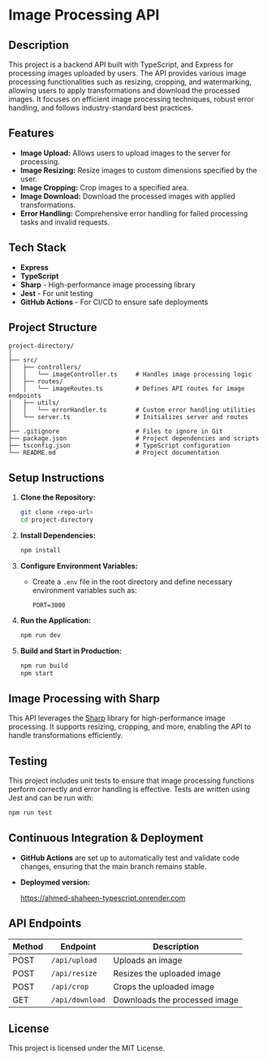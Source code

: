 
# Image Processing API

## Description

This project is a backend API built with TypeScript, and Express for processing images uploaded by users. The API provides various image processing functionalities such as resizing, cropping, and watermarking, allowing users to apply transformations and download the processed images. It focuses on efficient image processing techniques, robust error handling, and follows industry-standard best practices.

## Features

- **Image Upload:** Allows users to upload images to the server for processing.
- **Image Resizing:** Resize images to custom dimensions specified by the user.
- **Image Cropping:** Crop images to a specified area.
- **Image Download:** Download the processed images with applied transformations.
- **Error Handling:** Comprehensive error handling for failed processing tasks and invalid requests.

## Tech Stack

- **Express**
- **TypeScript**
- **Sharp** - High-performance image processing library
- **Jest** - For unit testing
- **GitHub Actions** - For CI/CD to ensure safe deployments

## Project Structure

```
project-directory/
│
├── src/
│   ├── controllers/
│   │   └── imageController.ts     # Handles image processing logic
│   ├── routes/
│   │   └── imageRoutes.ts         # Defines API routes for image endpoints
│   ├── utils/
│   │   └── errorHandler.ts        # Custom error handling utilities
│   └── server.ts                  # Initializes server and routes
│
├── .gitignore                     # Files to ignore in Git
├── package.json                   # Project dependencies and scripts
├── tsconfig.json                  # TypeScript configuration
└── README.md                      # Project documentation
```

## Setup Instructions

1. **Clone the Repository:**

   ```bash
   git clone <repo-url>
   cd project-directory
   ```

2. **Install Dependencies:**

   ```bash
   npm install
   ```

3. **Configure Environment Variables:**

   - Create a `.env` file in the root directory and define necessary environment variables such as:
     ```env
     PORT=3000
     ```

4. **Run the Application:**

   ```bash
   npm run dev
   ```

5. **Build and Start in Production:**
   ```bash
   npm run build
   npm start
   ```

## Image Processing with Sharp

This API leverages the [Sharp](https://sharp.pixelplumbing.com/) library for high-performance image processing. It supports resizing, cropping, and more, enabling the API to handle transformations efficiently.

## Testing

This project includes unit tests to ensure that image processing functions perform correctly and error handling is effective. Tests are written using Jest and can be run with:

```bash
npm run test
```

## Continuous Integration & Deployment

- **GitHub Actions** are set up to automatically test and validate code changes, ensuring that the main branch remains stable.
- **Deploymed version:**

  https://ahmed-shaheen-typescript.onrender.com

## API Endpoints

| Method | Endpoint        | Description                   |
| ------ | --------------- | ----------------------------- |
| POST   | `/api/upload`   | Uploads an image              |
| POST   | `/api/resize`   | Resizes the uploaded image    |
| POST   | `/api/crop`     | Crops the uploaded image      |
| GET    | `/api/download` | Downloads the processed image |

## License

This project is licensed under the MIT License.
